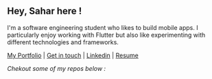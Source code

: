 ## Hey, Sahar here ! 

I'm a software engineering student who likes to build mobile apps. I particularly enjoy working with Flutter but also like experimenting with different technologies and frameworks. 

[My Portfolio](https://sahar-sarraj.vercel.app/#/) | [Get in touch](mailto:saharsarraj20.ss@gmail.com) | [Linkedin](https://www.linkedin.com/in/sahar-sarraj-9686b3207/) | [Resume](https://drive.google.com/file/d/1AlAYw_npuYVrHe0EhxK0LNN4m3MIhVhl/view?usp=sharing)
<!-- My Github streaks :
[![GitHub Streak](https://streak-stats.demolab.com/?user=Sarraj-Sahar)](https://git.io/streak-stats)
 -->

*Chekout some of my repos below :*
<!--
**Sarraj-Sahar/Sarraj-Sahar** is a ✨ _special_ ✨ repository because its `README.md` (this file) appears on your GitHub profile.

Here are some ideas to get you started:

- 🔭 I’m currently working on ...
- 🌱 I’m currently learning ...
- 👯 I’m looking to collaborate on ...
- 🤔 I’m looking for help with ...
- 💬 Ask me about ...
- 📫 How to reach me: ...
- 😄 Pronouns: ...
- ⚡ Fun fact: ...
-->
